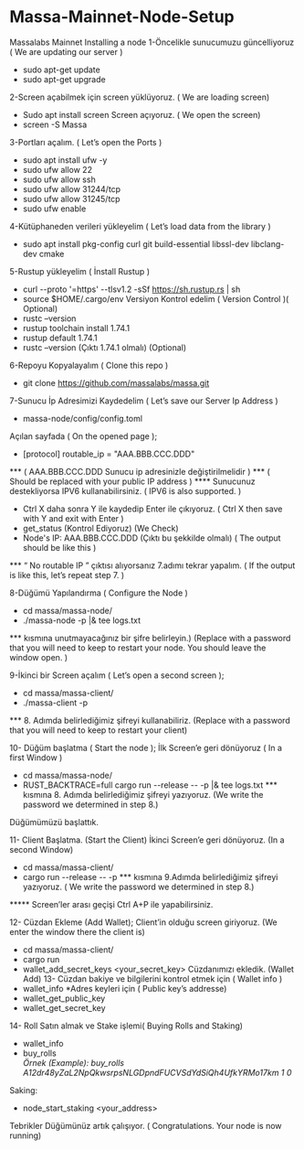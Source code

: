 



# Massa-Mainnet-Node-Setup
Massalabs Mainnet Installing a node
1-Öncelikle sunucumuzu güncelliyoruz ( We are updating our server )
-	sudo apt-get update
-	sudo apt-get upgrade

2-Screen açabilmek için screen yüklüyoruz. ( We are loading screen)
-	Sudo apt install screen
Screen açıyoruz. ( We open the screen)
-	screen -S Massa

3-Portları açalım. ( Let’s open the Ports )
-	sudo apt install ufw -y
-	sudo ufw allow 22
-	sudo ufw allow ssh
-	sudo ufw allow 31244/tcp
-	sudo ufw allow 31245/tcp
-	sudo ufw enable

4-Kütüphaneden verileri yükleyelim ( Let’s load data from the library )
-	sudo apt install pkg-config curl git build-essential libssl-dev libclang-dev cmake

5-Rustup yükleyelim ( İnstall Rustup )
-	curl --proto '=https' --tlsv1.2 -sSf https://sh.rustup.rs | sh
-	source $HOME/.cargo/env
Versiyon Kontrol edelim ( Version Control )( Optional)
-	rustc –version
-	rustup toolchain install 1.74.1
-	rustup default 1.74.1
-	rustc –version (Çıktı 1.74.1 olmalı) (Optional)

6-Repoyu Kopyalayalım ( Clone this repo )
-	git clone https://github.com/massalabs/massa.git

7-Sunucu İp Adresimizi Kaydedelim ( Let’s save our Server Ip Address )
-	massa-node/config/config.toml

Açılan sayfada ( On the opened page );
-	[protocol]
routable_ip = "AAA.BBB.CCC.DDD" 

*** ( AAA.BBB.CCC.DDD Sunucu ip adresinizle değiştirilmelidir )
*** ( Should be replaced with your public IP address )
**** Sunucunuz destekliyorsa IPV6 kullanabilirsiniz. ( IPV6 is also supported. )

-	Ctrl X daha sonra Y ile kaydedip Enter ile çıkıyoruz. ( Ctrl X then save with Y and exit with Enter )
-	get_status (Kontrol Ediyoruz) (We Check)
-	Node's IP: AAA.BBB.CCC.DDD  (Çıktı bu şekkilde olmalı) ( The output should be like this )

*** “ No routable IP ” çıktısı alıyorsanız 7.adımı tekrar yapalım. ( If the output is like this, let’s repeat step 7. )

8-Düğümü Yapılandırma ( Configure the Node )
-	cd massa/massa-node/
-	./massa-node -p <PASSWORD> |& tee logs.txt

*** <PASSWORD>  kısmına unutmayacağınız bir şifre belirleyin.) (Replace <PASSWORD> with a password that you will need to keep to restart your node. You should leave the window open. )

9-İkinci bir Screen açalım ( Let’s open a second screen );
-	cd massa/massa-client/
-	./massa-client -p <PASSWORD>

*** <PASSWORD> 8. Adımda belirlediğimiz şifreyi kullanabiliriz. (Replace <PASSWORD> with a password that you will need to keep to restart your client)

10- Düğüm başlatma ( Start the node );
İlk Screen’e geri dönüyoruz ( In a first Window )
-	cd massa/massa-node/
-	RUST_BACKTRACE=full cargo run --release -- -p <PASSWORD> |& tee logs.txt
*** <PASSWORD> kısmına 8. Adımda belirlediğimiz şifreyi yazıyoruz. (We write the password we determined in step 8.)

Düğümümüzü başlattık.

 
11- Client Başlatma. (Start the Client)
İkinci Screen’e geri dönüyoruz. (In a second Window)
-	cd massa/massa-client/
-	cargo run --release -- -p <PASSWORD>
*** <PASSWORD> kısmına 9.Adımda belirlediğimiz şifreyi yazıyoruz. ( We write the password we determined in step 8.)

***** Screen’ler arası geçişi Ctrl A+P ile yapabilirsiniz.

12- Cüzdan Ekleme (Add Wallet);
Client’in olduğu screen giriyoruz. (We enter the window there the client is)
-	cd massa/massa-client/
-	cargo run
-	wallet_add_secret_keys <your_secret_key>
Cüzdanımızı ekledik. (Wallet Add)
13- Cüzdan bakiye ve bilgilerini kontrol etmek için ( Wallet info )
-	wallet_info
*Adres keyleri için ( Public key’s addresse)
-	wallet_get_public_key <Address1> <Address2>
-	wallet_get_secret_key <Address1> <Address2>

14- Roll Satın almak ve Stake işlemi( Buying Rolls and Staking)
-	wallet_info
-	buy_rolls <address> <roll count> <fee>
Örnek (Example): 
buy_rolls A12dr48yZaL2NpQkwsrpsNLGDpndFUCVSdYdSiQh4UfkYRMo17km 1 0

Saking:
-	node_start_staking <your_address>

Tebrikler Düğümünüz artık çalışıyor. ( Congratulations. Your node is now running)



